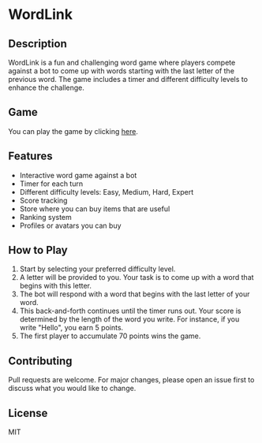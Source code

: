 # WordLink

## Description
WordLink is a fun and challenging word game where players compete against a bot to come up with words starting with the last letter of the previous word. The game includes a timer and different difficulty levels to enhance the challenge.

## Game
You can play the game by clicking [here](https://yssf8.github.io/WordLink).

## Features
- Interactive word game against a bot
- Timer for each turn
- Different difficulty levels: Easy, Medium, Hard, Expert
- Score tracking
- Store where you can buy items that are useful
- Ranking system
- Profiles or avatars you can buy

## How to Play
1. Start by selecting your preferred difficulty level.
2. A letter will be provided to you. Your task is to come up with a word that begins with this letter.
3. The bot will respond with a word that begins with the last letter of your word.
4. This back-and-forth continues until the timer runs out. Your score is determined by the length of the word you write. For instance, if you write "Hello", you earn 5 points.
5. The first player to accumulate 70 points wins the game.

## Contributing
Pull requests are welcome. For major changes, please open an issue first to discuss what you would like to change.

## License
MIT
